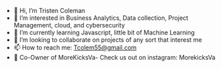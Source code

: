 - 👋 Hi, I’m Tristen Coleman
- 👀 I’m interested in Business Analytics, Data collection, Project Management, cloud, and cybersecurity
- 🌱 I’m currently learning Javascript, little bit of Machine Learning
- 💞️ I’m looking to collaborate on projects of any sort that interest me
- 📫 How to reach me: Tcolem55@gmail.com
- 👟 Co-Owner of MoreKicksVa- Check us out on instagram: MorekicksVa
<!---
Tcolem55/Tcolem55 is a ✨ special ✨ repository because its `README.md` (this file) appears on your GitHub profile.
You can click the Preview link to take a look at your changes.
--->
